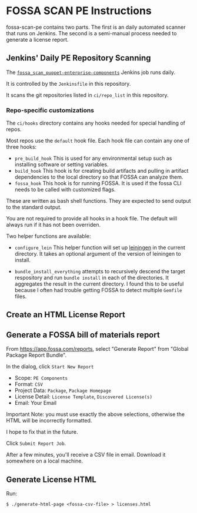 # FOSSA SCAN PE Instructions #

fossa-scan-pe contains two parts. The first is an daily automated scanner that runs on Jenkins.
The second is a semi-manual process needed to generate a license report.

## Jenkins' Daily PE Repository Scanning ##

The [`fossa_scan_puppet-enterprise-components`](https://cinext-jenkinsmaster-pipeline-prod-1.delivery.puppetlabs.net/view/fossa/job/fossa_scan_puppet-enterprise-components/) Jenkins job runs daily.

It is controlled by the `Jenkinsfile` in this repository.

It scans the git repositories listed in `ci/repo_list` in this repository.


### Repo-specific customizations  ###

The `ci/hooks` directory contains any hooks needed for special handling of repos.

Most repos use the `default` hook file. Each hook file can contain any one of three hooks:

  * `pre_build_hook`
    This is used for any environmental setup such as installing software or setting variables.
  * `build_hook`
    This hook is for creating build artifacts and pulling in artifact dependencies to the local
    directory so that FOSSA can analyze them.
  * `fossa_hook`
    This hook is for running FOSSA. It is used if the fossa CLI needs to be called with customized
    flags.

These are written as bash shell functions. They are expected to send output to the standard
output.

You are not required to provide all hooks in a hook file. The default will always run if it
has not been overriden.

Two helper functions are available:

  * `configure_lein` This helper function will set up [leiningen](https://leiningen.org) in the
  current directory. It takes an optional argument of the version of leiningen to install.

  * `bundle_install_everything` attempts to recursively descend the target respository and
  run `bundle install` in each of the directories. It aggregates the result in the current
  directory. I found this to be useful because I often had trouble getting FOSSA
  to detect multiple `Gemfile` files.

## Create an HTML License Report ##

## Generate a FOSSA bill of materials report ##

From https://app.fossa.com/reports, select "Generate Report" from "Global Package Report Bundle".

In the dialog, click `Start New Report`

  * Scope: `PE Components`
  * Format: `CSV`
  * Project Data: `Package`, `Package Homepage`
  * License Detail: `License Template`, `Discovered License(s)`
  * Email: Your Email

Important Note: you must use exactly the above selections, otherwise the HTML will be incorrectly
formatted.

I hope to fix that in the future.

Click `Submit Report Job`.

After a few minutes, you'll receive a CSV file in email. Download it somewhere on a local machine.

## Generate License HTML ##

Run:

    $ ./generate-html-page <fossa-csv-file> > licenses.html
